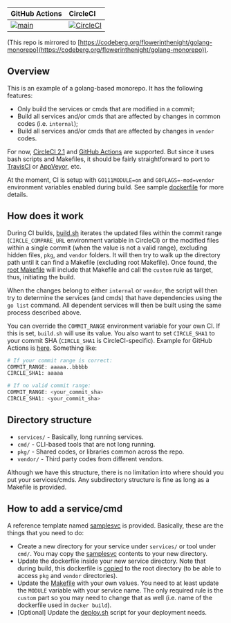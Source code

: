 |GitHub Actions|CircleCI|
|:-----|:------|
|[![main](https://github.com/flowerinthenight/golang-monorepo/actions/workflows/main.yml/badge.svg)](https://github.com/flowerinthenight/golang-monorepo/actions/workflows/main.yml)|[![CircleCI](https://circleci.com/gh/flowerinthenight/golang-monorepo.svg?style=svg)](https://circleci.com/gh/flowerinthenight/golang-monorepo)|

(This repo is mirrored to [https://codeberg.org/flowerinthenight/golang-monorepo](https://codeberg.org/flowerinthenight/golang-monorepo)).

## Overview

This is an example of a golang-based monorepo. It has the following features:

- Only build the services or cmds that are modified in a commit;
- Build all services and/or cmds that are affected by changes in common codes (i.e. `internal`);
- Build all services and/or cmds that are affected by changes in `vendor` codes.

For now, [CircleCI 2.1](./.circleci/config.yml) and [GitHub Actions](https://github.com/flowerinthenight/golang-monorepo/actions) are supported. But since it uses bash scripts and Makefiles, it should be fairly straightforward to port to [TravisCI](https://travis-ci.org/) or [AppVeyor](https://www.appveyor.com/), etc.

At the moment, CI is setup with `GO111MODULE=on` and `GOFLAGS=-mod=vendor` environment variables enabled during build. See sample [dockerfile](./services/samplesvc/dockerfile.samplesvc) for more details.

## How does it work

During CI builds, [build.sh](./build.sh) iterates the updated files within the commit range (`CIRCLE_COMPARE_URL` environment variable in CircleCI) or the modified files within a single commit (when the value is not a valid range), excluding hidden files, `pkg`, and `vendor` folders. It will then try to walk up the directory path until it can find a Makefile (excluding root Makefile). Once found, the [root Makefile](./Makefile) will include that Makefile and call the `custom` rule as target, thus, initiating the build.

When the changes belong to either `internal` or `vendor`, the script will then try to determine the services (and cmds) that have dependencies using the `go list` command. All dependent services will then be built using the same process described above.

You can override the `COMMIT_RANGE` environment variable for your own CI. If this is set, `build.sh` will use its value. You also want to set `CIRCLE_SHA1` to your commit SHA (`CIRCLE_SHA1` is CircleCI-specific). Example for GitHub Actions is [here](https://github.com/flowerinthenight/golang-monorepo/blob/master/.github/workflows/main.yml). Something like:
```bash
# If your commit range is correct:
COMMIT_RANGE: aaaaa..bbbbb
CIRCLE_SHA1: aaaaa

# If no valid commit range:
COMMIT_RANGE: <your_commit_sha>
CIRCLE_SHA1: <your_commit_sha>
```

## Directory structure

- `services/` - Basically, long running services.
- `cmd/` - CLI-based tools that are not long running.
- `pkg/` - Shared codes, or libraries common across the repo.
- `vendor/` - Third party codes from different vendors.

Although we have this structure, there is no limitation into where should you put your services/cmds. Any subdirectory structure is fine as long as a Makefile is provided.

## How to add a service/cmd

A reference template named [samplesvc](./services/samplesvc) is provided. Basically, these are the things that you need to do:

- Create a new directory for your service under `services/` or tool under `cmd/`. You may copy the [samplesvc](./services/samplesvc) contents to your new directory.
- Update the dockerfile inside your new service directory. Note that during build, this dockerfile is [copied](https://github.com/flowerinthenight/golang-monorepo/blob/master/services/samplesvc/Makefile#L21) to the root directory (to be able to access `pkg` and `vendor` directories).
- Update the [Makefile](./services/samplesvc/Makefile) with your own values. You need to at least update the `MODULE` variable with your service name. The only required rule is the `custom` part so you may need to change that as well (i.e. name of the dockerfile used in `docker build`).
- [Optional] Update the [deploy.sh](./services/samplesvc/deploy.sh) script for your deployment needs.
